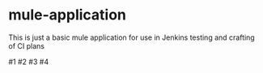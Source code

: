 mule-application
================

This is just a basic mule application for use in Jenkins testing and crafting of CI plans

#1
#2
#3
#4
